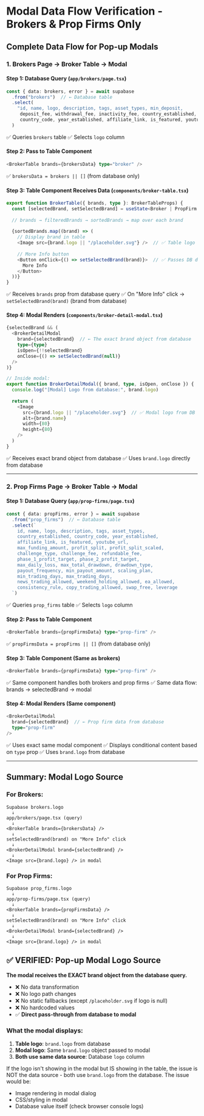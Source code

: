# Modal Data Flow Verification - Brokers & Prop Firms Only

## Complete Data Flow for Pop-up Modals

### 1. Brokers Page → Broker Table → Modal

#### Step 1: Database Query (`app/brokers/page.tsx`)
```typescript
const { data: brokers, error } = await supabase
  .from("brokers")  // ← Database table
  .select(
    "id, name, logo, description, tags, asset_types, min_deposit, 
     deposit_fee, withdrawal_fee, inactivity_fee, country_established, 
     country_code, year_established, affiliate_link, is_featured, youtube_url"
  )
```
✅ Queries `brokers` table
✅ Selects `logo` column

#### Step 2: Pass to Table Component
```typescript
<BrokerTable brands={brokersData} type="broker" />
```
✅ `brokersData = brokers || []` (from database only)

#### Step 3: Table Component Receives Data (`components/broker-table.tsx`)
```typescript
export function BrokerTable({ brands, type }: BrokerTableProps) {
  const [selectedBrand, setSelectedBrand] = useState<Broker | PropFirm | null>(null)
  
  // brands → filteredBrands → sortedBrands → map over each brand
  
  {sortedBrands.map((brand) => (
    // Display brand in table
    <Image src={brand.logo || "/placeholder.svg"} />  // ✅ Table logo from DB
    
    // More Info button
    <Button onClick={() => setSelectedBrand(brand)}>  // ✅ Passes DB data to modal
      More Info
    </Button>
  ))}
}
```
✅ Receives `brands` prop from database query
✅ On "More Info" click → `setSelectedBrand(brand)` (brand from database)

#### Step 4: Modal Renders (`components/broker-detail-modal.tsx`)
```typescript
{selectedBrand && (
  <BrokerDetailModal
    brand={selectedBrand}  // ← The exact brand object from database
    type={type}
    isOpen={!!selectedBrand}
    onClose={() => setSelectedBrand(null)}
  />
)}

// Inside modal:
export function BrokerDetailModal({ brand, type, isOpen, onClose }) {
  console.log("[Modal] Logo from database:", brand.logo)
  
  return (
    <Image
      src={brand.logo || "/placeholder.svg"}  // ✅ Modal logo from DB
      alt={brand.name}
      width={80}
      height={80}
    />
  )
}
```
✅ Receives exact brand object from database
✅ Uses `brand.logo` directly from database

---

### 2. Prop Firms Page → Broker Table → Modal

#### Step 1: Database Query (`app/prop-firms/page.tsx`)
```typescript
const { data: propFirms, error } = await supabase
  .from("prop_firms")  // ← Database table
  .select(`
    id, name, logo, description, tags, asset_types,
    country_established, country_code, year_established,
    affiliate_link, is_featured, youtube_url,
    max_funding_amount, profit_split, profit_split_scaled,
    challenge_type, challenge_fee, refundable_fee,
    phase_1_profit_target, phase_2_profit_target,
    max_daily_loss, max_total_drawdown, drawdown_type,
    payout_frequency, min_payout_amount, scaling_plan,
    min_trading_days, max_trading_days,
    news_trading_allowed, weekend_holding_allowed, ea_allowed,
    consistency_rule, copy_trading_allowed, swap_free, leverage
  `)
```
✅ Queries `prop_firms` table
✅ Selects `logo` column

#### Step 2: Pass to Table Component
```typescript
<BrokerTable brands={propFirmsData} type="prop-firm" />
```
✅ `propFirmsData = propFirms || []` (from database only)

#### Step 3: Table Component (Same as brokers)
```typescript
<BrokerTable brands={propFirmsData} type="prop-firm" />
```
✅ Same component handles both brokers and prop firms
✅ Same data flow: brands → selectedBrand → modal

#### Step 4: Modal Renders (Same component)
```typescript
<BrokerDetailModal
  brand={selectedBrand}  // ← Prop firm data from database
  type="prop-firm"
/>
```
✅ Uses exact same modal component
✅ Displays conditional content based on `type` prop
✅ Uses `brand.logo` from database

---

## Summary: Modal Logo Source

### For Brokers:
```
Supabase brokers.logo
  ↓
app/brokers/page.tsx (query)
  ↓
<BrokerTable brands={brokersData} />
  ↓
setSelectedBrand(brand) on "More Info" click
  ↓
<BrokerDetailModal brand={selectedBrand} />
  ↓
<Image src={brand.logo} /> in modal
```

### For Prop Firms:
```
Supabase prop_firms.logo
  ↓
app/prop-firms/page.tsx (query)
  ↓
<BrokerTable brands={propFirmsData} />
  ↓
setSelectedBrand(brand) on "More Info" click
  ↓
<BrokerDetailModal brand={selectedBrand} />
  ↓
<Image src={brand.logo} /> in modal
```

## ✅ VERIFIED: Pop-up Modal Logo Source

**The modal receives the EXACT brand object from the database query.**

- ❌ No data transformation
- ❌ No logo path changes
- ❌ No static fallbacks (except `/placeholder.svg` if logo is null)
- ❌ No hardcoded values
- ✅ **Direct pass-through from database to modal**

### What the modal displays:
1. **Table logo**: `brand.logo` from database
2. **Modal logo**: Same `brand.logo` object passed to modal
3. **Both use same data source**: Database `logo` column

If the logo isn't showing in the modal but IS showing in the table, the issue is NOT the data source - both use `brand.logo` from the database. The issue would be:
- Image rendering in modal dialog
- CSS/styling in modal
- Database value itself (check browser console logs)

